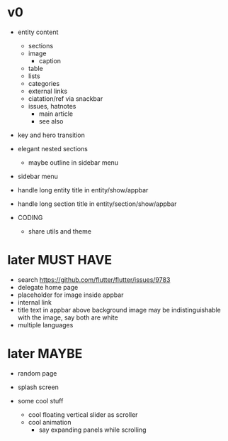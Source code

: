 # v0

- entity content
  - sections
  - image
    - caption
  - table
  - lists
  - categories
  - external links
  - ciatation/ref via snackbar
  - issues, hatnotes
    - main article
    - see also

- key and hero transition

- elegant nested sections
  - maybe outline in sidebar menu

- sidebar menu

- handle long entity title in entity/show/appbar
- handle long section title in entity/section/show/appbar

- CODING
  - share utils and theme

# later MUST HAVE

- search https://github.com/flutter/flutter/issues/9783
- delegate home page
- placeholder for image inside appbar
- internal link
- title text in appbar above background image may be indistinguishable with the image, say both are white
- multiple languages

# later MAYBE

- random page
- splash screen

- some cool stuff
  - cool floating vertical slider as scroller
  - cool animation
    - say expanding panels while scrolling
